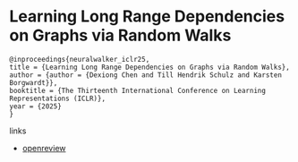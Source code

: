 # Learning Long Range Dependencies on Graphs via Random Walks

```
@inproceedings{neuralwalker_iclr25,
title = {Learning Long Range Dependencies on Graphs via Random Walks},
author = {author = {Dexiong Chen and Till Hendrik Schulz and Karsten Borgwardt}},
booktitle = {The Thirteenth International Conference on Learning Representations (ICLR)},
year = {2025}
}
```

links
- [openreview](https://openreview.net/forum?id=kJ5H7oGT2M)
